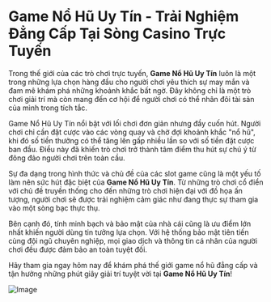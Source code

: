 # Game Nổ Hũ Uy Tín - Trải Nghiệm Đẳng Cấp Tại Sòng Casino Trực Tuyến

Trong thế giới của các trò chơi trực tuyến, **Game Nổ Hũ Uy Tín** luôn là một trong những lựa chọn hàng đầu cho người chơi yêu thích sự may mắn và đam mê khám phá những khoảnh khắc bất ngờ. Đây không chỉ là một trò chơi giải trí mà còn mang đến cơ hội để người chơi có thể nhân đôi tài sản của mình trong tích tắc.

Game Nổ Hũ Uy Tín nổi bật với lối chơi đơn giản nhưng đầy cuốn hút. Người chơi chỉ cần đặt cược vào các vòng quay và chờ đợi khoảnh khắc "nổ hũ", khi đó số tiền thưởng có thể tăng lên gấp nhiều lần so với số tiền đặt cược ban đầu. Điều này đã khiến trò chơi trở thành tâm điểm thu hút sự chú ý từ đông đảo người chơi trên toàn cầu.

Sự đa dạng trong hình thức và chủ đề của các slot game cũng là một yếu tố làm nên sức hút đặc biệt của **Game Nổ Hũ Uy Tín**. Từ những trò chơi cổ điển với chủ đề truyền thống cho đến những trò chơi hiện đại với đồ họa ấn tượng, người chơi sẽ được trải nghiệm cảm giác như đang thực sự tham gia vào một sòng bạc thực thụ. 

Bên cạnh đó, tính minh bạch và bảo mật của nhà cái cũng là ưu điểm lớn nhất khiến người dùng tin tưởng lựa chọn. Với hệ thống bảo mật tiên tiến cùng đội ngũ chuyên nghiệp, mọi giao dịch và thông tin cá nhân của người chơi đều được đảm bảo an toàn tuyệt đối.

Hãy tham gia ngay hôm nay để khám phá thế giới game nổ hũ đẳng cấp và tận hưởng những phút giây giải trí tuyệt vời tại **Game Nổ Hũ Uy Tín**!

![Image](https://github.com/user-attachments/assets/bd51ea9f-0666-407b-a7a7-98ead6de688c)